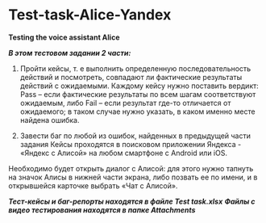 # Test-task-Alice-Yandex
**Testing the voice assistant Alice**

***В этом тестовом задании 2 части:***
1)	Пройти кейсы, т. е выполнить определенную последовательность действий и посмотреть, совпадают ли фактические результаты действий с ожидаемыми.
Каждому кейсу нужно поставить вердикт:
Pass – если фактические результаты по всем шагам соответствуют ожидаемым, либо
Fail – если результат где-то отличается от ожидаемого; в таком случае нужно указать, в каком именно месте найдена ошибка.

2)	Завести баг по любой из ошибок, найденных в предыдущей части задания
Кейсы проходятся в поисковом приложении Яндекса - «Яндекс с Алисой» на любом смартфоне с Android или iOS.


Необходимо будет открыть диалог с Алисой: для этого нужно тапнуть на значок Алисы в нижней части экрана, либо позвать ее по имени, и в открывшейся карточке выбрать «Чат с Алисой».

***Тест-кейсы и баг-репорты находятся в файле Test task.xlsx***
***Файлы с видео тестирования находятся в папке Attachments***

